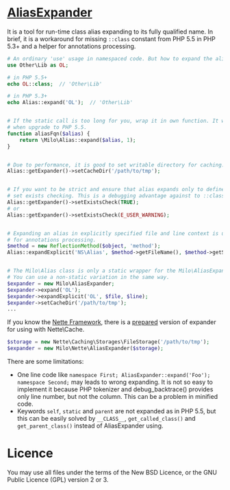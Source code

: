 [AliasExpander](https://github.com/milo/alias-expander/blob/master/AliasExpander.php)
=====================================================================================
It is a tool for run-time class alias expanding to its fully qualified name. In brief, it is a workaround for missing `::class` constant from PHP 5.5 in PHP 5.3+ and a helper for annotations processing.

```php
# An ordinary 'use' usage in namespaced code. But how to expand the alias to full class name?
use Other\Lib as OL;

# in PHP 5.5+
echo OL::class;  // 'Other\Lib'

# in PHP 5.3+
echo Alias::expand('OL');  // 'Other\Lib'


# If the static call is too long for you, wrap it in own function. It will be easy to replace
# when upgrade to PHP 5.5.
function aliasFqn($alias) {
	return \Milo\Alias::expand($alias, 1);
}


# Due to performance, it is good to set writable directory for caching.
Alias::getExpander()->setCacheDir('/path/to/tmp');


# If you want to be strict and ensure that alias expands only to defined class name,
# set exists checking. This is a debugging advantage against to ::class in PHP 5.5.
Alias::getExpander()->setExistsCheck(TRUE);
# or
Alias::getExpander()->setExistsCheck(E_USER_WARNING);


# Expanding an alias in explicitly specified file and line context is useful
# for annotations processing.
$method = new ReflectionMethod($object, 'method');
Alias::expandExplicit('NS\Alias', $method->getFileName(), $method->getStartLine());


# The Milo\Alias class is only a static wrapper for the Milo\AliasExpander object.
# You can use a non-static variation in the same way.
$expander = new Milo\AliasExpander;
$expander->expand('OL');
$expander->expandExplicit('OL', $file, $line);
$expander->setCacheDir('/path/to/tmp');
...
```

If you know the [Nette Framework](http://nette.org), there is a [prepared](https://github.com/milo/alias-expander/blob/master/Nette/AliasExpander.php) version of expander for using with Nette\Cache.
```php
$storage = new Nette\Caching\Storages\FileStorage('/path/to/tmp');
$expander = new Milo\Nette\AliasExpander($storage);
```



There are some limitations:
- One line code like `namespace First; AliasExpander::expand('Foo'); namespace Second;` may leads to wrong expanding. It is not so easy to implement it because PHP tokenizer and debug_backtrace() provides only line number, but not the column. This can be a problem in minified code.
- Keywords `self`, `static` and `parent` are not expanded as in PHP 5.5, but this can be easily solved by `__CLASS__`, `get_called_class()` and `get_parent_class()` instead of AliasExpander using.



Licence
=======
You may use all files under the terms of the New BSD Licence, or the GNU Public Licence (GPL) version 2 or 3.
